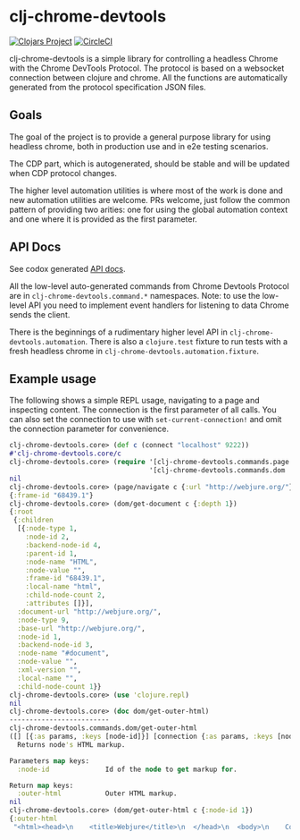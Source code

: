 # clj-chrome-devtools

[![Clojars Project](https://img.shields.io/clojars/v/clj-chrome-devtools.svg)](https://clojars.org/clj-chrome-devtools) [![CircleCI](https://circleci.com/gh/tatut/clj-chrome-devtools.svg?style=svg)](https://circleci.com/gh/tatut/clj-chrome-devtools)

clj-chrome-devtools is a simple library for controlling a headless Chrome with the
Chrome DevTools Protocol. The protocol is based on a websocket connection between
clojure and chrome. All the functions are automatically generated from the protocol
specification JSON files.

## Goals

The goal of the project is to provide a general purpose library for using headless chrome, both in production use and in e2e testing scenarios.

The CDP part, which is autogenerated, should be stable and will be updated when CDP protocol changes.

The higher level automation utilities is where most of the work is done and new automation utilities are welcome.
PRs welcome, just follow the common pattern of providing two arities: one for using the global automation context and
one where it is provided as the first parameter.


## API Docs

See codox generated [API docs](https://tatut.github.io/clj-chrome-devtools/api/index.html).

All the low-level auto-generated commands from Chrome Devtools Protocol are in `clj-chrome-devtools.command.*`
namespaces. Note: to use the low-level API you need to implement event handlers for listening to data Chrome sends
the client.

There is the beginnings of a rudimentary higher level API in `clj-chrome-devtools.automation`.
There is also a `clojure.test` fixture to run tests with a fresh headless chrome in `clj-chrome-devtools.automation.fixture`.

## Example usage

The following shows a simple REPL usage, navigating to a page and inspecting content.
The connection is the first parameter of all calls. You can also set the connection to use with
`set-current-connection!` and omit the connection parameter for convenience.


```clojure
clj-chrome-devtools.core> (def c (connect "localhost" 9222))
#'clj-chrome-devtools.core/c
clj-chrome-devtools.core> (require '[clj-chrome-devtools.commands.page :as page]
                                   '[clj-chrome-devtools.commands.dom :as dom])
nil
clj-chrome-devtools.core> (page/navigate c {:url "http://webjure.org/"})
{:frame-id "68439.1"}
clj-chrome-devtools.core> (dom/get-document c {:depth 1})
{:root
 {:children
  [{:node-type 1,
    :node-id 2,
    :backend-node-id 4,
    :parent-id 1,
    :node-name "HTML",
    :node-value "",
    :frame-id "68439.1",
    :local-name "html",
    :child-node-count 2,
    :attributes []}],
  :document-url "http://webjure.org/",
  :node-type 9,
  :base-url "http://webjure.org/",
  :node-id 1,
  :backend-node-id 3,
  :node-name "#document",
  :node-value "",
  :xml-version "",
  :local-name "",
  :child-node-count 1}}
clj-chrome-devtools.core> (use 'clojure.repl)
nil
clj-chrome-devtools.core> (doc dom/get-outer-html)
-------------------------
clj-chrome-devtools.commands.dom/get-outer-html
([] [{:as params, :keys [node-id]}] [connection {:as params, :keys [node-id]}])
  Returns node's HTML markup.

Parameters map keys:
  :node-id              Id of the node to get markup for.

Return map keys:
  :outer-html           Outer HTML markup.
nil
clj-chrome-devtools.core> (dom/get-outer-html c {:node-id 1})
{:outer-html
 "<html><head>\n    <title>Webjure</title>\n  </head>\n  <body>\n    Coming soon-ish!\n  \n\n</body></html>"}
```
